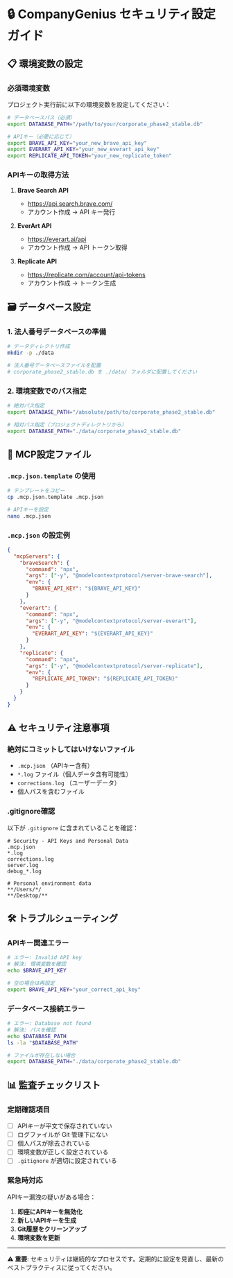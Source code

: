 # 🔒 CompanyGenius セキュリティ設定ガイド

## 📋 環境変数の設定

### 必須環境変数

プロジェクト実行前に以下の環境変数を設定してください：

```bash
# データベースパス（必須）
export DATABASE_PATH="/path/to/your/corporate_phase2_stable.db"

# APIキー（必要に応じて）
export BRAVE_API_KEY="your_new_brave_api_key"
export EVERART_API_KEY="your_new_everart_api_key"
export REPLICATE_API_TOKEN="your_new_replicate_token"
```

### APIキーの取得方法

1. **Brave Search API**
   - https://api.search.brave.com/
   - アカウント作成 → API キー発行

2. **EverArt API**
   - https://everart.ai/api
   - アカウント作成 → API トークン取得

3. **Replicate API**
   - https://replicate.com/account/api-tokens
   - アカウント作成 → トークン生成

## 🗃️ データベース設定

### 1. 法人番号データベースの準備

```bash
# データディレクトリ作成
mkdir -p ./data

# 法人番号データベースファイルを配置
# corporate_phase2_stable.db を ./data/ フォルダに配置してください
```

### 2. 環境変数でのパス指定

```bash
# 絶対パス指定
export DATABASE_PATH="/absolute/path/to/corporate_phase2_stable.db"

# 相対パス指定（プロジェクトディレクトリから）
export DATABASE_PATH="./data/corporate_phase2_stable.db"
```

## 🔑 MCP設定ファイル

### `.mcp.json.template` の使用

```bash
# テンプレートをコピー
cp .mcp.json.template .mcp.json

# APIキーを設定
nano .mcp.json
```

### `.mcp.json` の設定例

```json
{
  "mcpServers": {
    "braveSearch": {
      "command": "npx",
      "args": ["-y", "@modelcontextprotocol/server-brave-search"],
      "env": {
        "BRAVE_API_KEY": "${BRAVE_API_KEY}"
      }
    },
    "everart": {
      "command": "npx", 
      "args": ["-y", "@modelcontextprotocol/server-everart"],
      "env": {
        "EVERART_API_KEY": "${EVERART_API_KEY}"
      }
    },
    "replicate": {
      "command": "npx",
      "args": ["-y", "@modelcontextprotocol/server-replicate"], 
      "env": {
        "REPLICATE_API_TOKEN": "${REPLICATE_API_TOKEN}"
      }
    }
  }
}
```

## ⚠️ セキュリティ注意事項

### 絶対にコミットしてはいけないファイル

- `.mcp.json` （APIキー含有）
- `*.log` ファイル（個人データ含有可能性）
- `corrections.log` （ユーザーデータ）
- 個人パスを含むファイル

### .gitignore確認

以下が `.gitignore` に含まれていることを確認：

```gitignore
# Security - API Keys and Personal Data
.mcp.json
*.log
corrections.log
server.log
debug_*.log

# Personal environment data
**/Users/*/
**/Desktop/**
```

## 🛠️ トラブルシューティング

### APIキー関連エラー

```bash
# エラー: Invalid API key
# 解決: 環境変数を確認
echo $BRAVE_API_KEY

# 空の場合は再設定
export BRAVE_API_KEY="your_correct_api_key"
```

### データベース接続エラー

```bash
# エラー: Database not found
# 解決: パスを確認
echo $DATABASE_PATH
ls -la "$DATABASE_PATH"

# ファイルが存在しない場合
export DATABASE_PATH="./data/corporate_phase2_stable.db"
```

## 📊 監査チェックリスト

### 定期確認項目

- [ ] APIキーが平文で保存されていない
- [ ] ログファイルが Git 管理下にない
- [ ] 個人パスが除去されている
- [ ] 環境変数が正しく設定されている
- [ ] `.gitignore` が適切に設定されている

### 緊急時対応

APIキー漏洩の疑いがある場合：

1. **即座にAPIキーを無効化**
2. **新しいAPIキーを生成**
3. **Git履歴をクリーンアップ**
4. **環境変数を更新**

---

**⚠️ 重要**: セキュリティは継続的なプロセスです。定期的に設定を見直し、最新のベストプラクティスに従ってください。